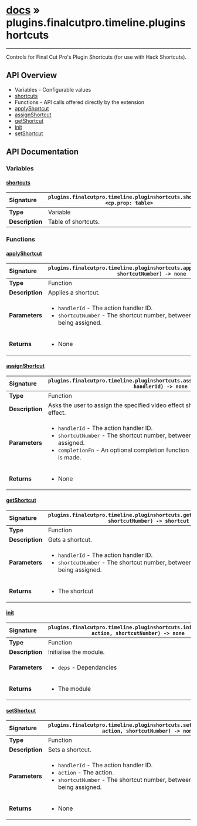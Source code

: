 # [docs](index.md) » plugins.finalcutpro.timeline.pluginshortcuts
---

Controls for Final Cut Pro's Plugin Shortcuts (for use with Hack Shortcuts).

## API Overview
* Variables - Configurable values
 * [shortcuts](#shortcuts)
* Functions - API calls offered directly by the extension
 * [applyShortcut](#applyshortcut)
 * [assignShortcut](#assignshortcut)
 * [getShortcut](#getshortcut)
 * [init](#init)
 * [setShortcut](#setshortcut)

## API Documentation

### Variables

#### [shortcuts](#shortcuts)
| <span style="float: left;">**Signature**</span> | <span style="float: left;">`plugins.finalcutpro.timeline.pluginshortcuts.shortcuts <cp.prop: table>` </span>                                                          |
| -----------------------------------------------------|---------------------------------------------------------------------------------------------------------|
| **Type**                                             | Variable |
| **Description**                                      | Table of shortcuts. |

### Functions

#### [applyShortcut](#applyshortcut)
| <span style="float: left;">**Signature**</span> | <span style="float: left;">`plugins.finalcutpro.timeline.pluginshortcuts.applyShortcut(handlerId, shortcutNumber) -> none` </span>                                                          |
| -----------------------------------------------------|---------------------------------------------------------------------------------------------------------|
| **Type**                                             | Function |
| **Description**                                      | Applies a shortcut. |
| **Parameters**                                       | <ul><li><code>handlerId</code>      - The action handler ID.</li><li><code>shortcutNumber</code> - The shortcut number, between 1 and 5, which is being assigned.</li></ul> |
| **Returns**                                          | <ul><li>None</li></ul> |

#### [assignShortcut](#assignshortcut)
| <span style="float: left;">**Signature**</span> | <span style="float: left;">`plugins.finalcutpro.timeline.pluginshortcuts.assignShortcut(shortcutNumber, handlerId) -> none` </span>                                                          |
| -----------------------------------------------------|---------------------------------------------------------------------------------------------------------|
| **Type**                                             | Function |
| **Description**                                      | Asks the user to assign the specified video effect shortcut number to a selected effect. |
| **Parameters**                                       | <ul><li><code>handlerId</code>      - The action handler ID.</li><li><code>shortcutNumber</code> - The shortcut number, between 1 and 5, which is being assigned.</li><li><code>completionFn</code>   - An optional completion function that triggers when a selection is made.</li></ul> |
| **Returns**                                          | <ul><li>None</li></ul> |

#### [getShortcut](#getshortcut)
| <span style="float: left;">**Signature**</span> | <span style="float: left;">`plugins.finalcutpro.timeline.pluginshortcuts.getShortcut(handlerId, shortcutNumber) -> shortcut` </span>                                                          |
| -----------------------------------------------------|---------------------------------------------------------------------------------------------------------|
| **Type**                                             | Function |
| **Description**                                      | Gets a shortcut. |
| **Parameters**                                       | <ul><li><code>handlerId</code>      - The action handler ID.</li><li><code>shortcutNumber</code> - The shortcut number, between 1 and 5, which is being assigned.</li></ul> |
| **Returns**                                          | <ul><li>The shortcut</li></ul> |

#### [init](#init)
| <span style="float: left;">**Signature**</span> | <span style="float: left;">`plugins.finalcutpro.timeline.pluginshortcuts.init(handlerId, action, shortcutNumber) -> none` </span>                                                          |
| -----------------------------------------------------|---------------------------------------------------------------------------------------------------------|
| **Type**                                             | Function |
| **Description**                                      | Initialise the module. |
| **Parameters**                                       | <ul><li><code>deps</code> - Dependancies</li></ul> |
| **Returns**                                          | <ul><li>The module</li></ul> |

#### [setShortcut](#setshortcut)
| <span style="float: left;">**Signature**</span> | <span style="float: left;">`plugins.finalcutpro.timeline.pluginshortcuts.setShortcut(handlerId, action, shortcutNumber) -> none` </span>                                                          |
| -----------------------------------------------------|---------------------------------------------------------------------------------------------------------|
| **Type**                                             | Function |
| **Description**                                      | Sets a shortcut. |
| **Parameters**                                       | <ul><li><code>handlerId</code>      - The action handler ID.</li><li><code>action</code>         - The action.</li><li><code>shortcutNumber</code> - The shortcut number, between 1 and 5, which is being assigned.</li></ul> |
| **Returns**                                          | <ul><li>None</li></ul> |

